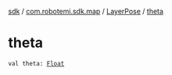 [sdk](../../index.md) / [com.robotemi.sdk.map](../index.md) / [LayerPose](index.md) / [theta](./theta.md)

# theta

`val theta: `[`Float`](https://kotlinlang.org/api/latest/jvm/stdlib/kotlin/-float/index.html)